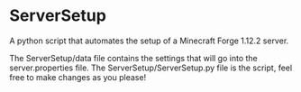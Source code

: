 # ServerSetup

A python script that automates the setup of a Minecraft Forge 1.12.2 server.

The ServerSetup/data file contains the settings that will go into the server.properties file.
The ServerSetup/ServerSetup.py file is the script, feel free to make changes as you please!
